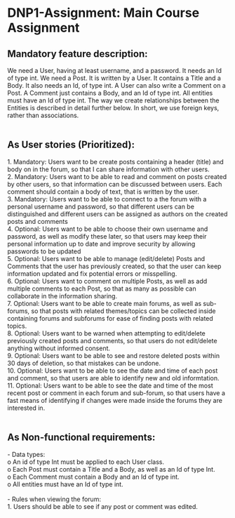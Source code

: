 # DNP1-Assignment: Main Course Assignment


<h2><b>Mandatory feature description</b>:</h2>
We need a User, having at least username, and a password. It needs an Id of type int. We need a Post. It is written by a User. It contains a Title and a Body. It also needs an Id, of type int. A User can also write a Comment on a Post. A Comment just contains a Body, and an Id of type int.
All entities must have an Id of type int. The way we create relationships between the Entities is described in detail further below. In short, we use foreign keys, rather than associations.
<br /><br />
<h2><b>As User stories (Prioritized):</b></h2>
  1.	Mandatory: Users want to be create posts containing a header (title) and body on in the forum, so that I can share information with other users.<br />
  2.	Mandatory: Users want to be able to read and comment on posts created by other users, so that information can be discussed between users. Each comment should contain a body of text, that is written by the user.<br />
  3.	Mandatory: Users want to be able to connect to a the forum with a personal username and password, so that different users can be distinguished and different users can be assigned as authors on the created posts and comments<br />
  4.  Optional: Users want to be able to choose their own username and password, as well as modify these later, so that users may keep their personal information up to date and improve security by allowing passwords to be updated<br />
  5.	Optional: Users want to be able to manage (edit/delete) Posts and Comments that the user has previously created, so that the user can keep information updated and fix potential errors or misspelling.<br />
  6.	Optional: Users want to comment on multiple Posts, as well as add multiple comments to each Post, so that as many as possible can collaborate in the information sharing.<br />
  7.  Optional: Users want to be able to create main forums, as well as sub-forums, so that posts with related themes/topics can be collected inside containing forums and subforums for ease of finding posts with related topics.<br />
  8.  Optional: Users want to be warned when attempting to edit/delete previously created posts and comments, so that users do not edit/delete anything without informed consent.<br />
  9.  Optional: Users want to be able to see and restore deleted posts within 30 days of deletion, so that mistakes can be undone.<br />
  10.  Optional: Users want to be able to see the date and time of each post and comment, so that users are able to identify new and old informtation.<br />
  11.  Optional: Users want to be able to see the date and time of the most recent post or comment in each forum and sub-forum, so that users have a fast means of identifying if changes were made inside the forums they are interested in.<br />
<br />
<h2><b>As Non-functional requirements:</b></h2>
-	Data types:<br />
  o	An id of type Int must be applied to each User class.<br />
  o	Each Post must contain a Title and a Body, as well as an Id of type Int.<br />
  o	Each Comment must contain a Body and an Id of type int.<br />
  o	All entities must have an Id of type int.<br /><br />
- Rules when viewing the forum:<br />
  1.	Users should be able to see if any post or comment was edited.<br />
